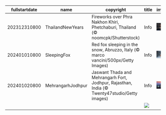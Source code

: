 |fullstartdate|name|copyright|title|image|
|--|--|--|--|--|
202312310800|ThailandNewYears|Fireworks over Phra Nakhon Khiri, Phetchaburi, Thailand (© noomcpk/Shutterstock)|Info|![](/en-AU/2024/01/202312310800ThailandNewYears.jpg)|
202401010800|SleepingFox|Red fox sleeping in the snow, Abruzzo, Italy (© marco vancini/500px/Getty Images)|Info|![](/en-AU/2024/01/202401010800SleepingFox.jpg)|
202401020800|MehrangarhJodhpur|Jaswant Thada and Mehrangarh Fort, Jodhpur, Rajasthan, India (© Twenty47studio/Getty images)|Info|![](/en-AU/2024/01/202401020800MehrangarhJodhpur.jpg)|
||||![](/en-AU/2024/01/.jpg)|
